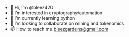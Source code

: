 - 👋 Hi, I’m @bleez420
- 👀 I’m interested in cryptography/automation
- 🌱 I’m currently learning python
- 💞️ I’m looking to collaborate on mining and tokenomics
- 📫 How to reach me bleezgardens@gmail.com

<!---
bleez420/bleez420 is a ✨ special ✨ repository because its `README.md` (this file) appears on your GitHub profile.
You can click the Preview link to take a look at your changes.
--->
